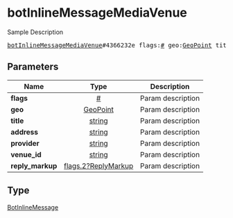 # botInlineMessageMediaVenue

Sample Description

<pre>
<a href="../constructor/botInlineMessageMediaVenue.md">botInlineMessageMediaVenue</a>#4366232e flags:<a href="../type/#.md">#</a> geo:<a href="../type/GeoPoint.md">GeoPoint</a> title:<a href="../type/string.md">string</a> address:<a href="../type/string.md">string</a> provider:<a href="../type/string.md">string</a> venue_id:<a href="../type/string.md">string</a> reply_markup:<a href="../type/flags.2?ReplyMarkup.md">flags.2?ReplyMarkup</a> = <a href="../type/BotInlineMessage.md">BotInlineMessage</a>;
</pre>

## Parameters

| Name | Type | Description |
|------|:----:|-------------|
| **flags** | [#](../type/#.md) | Param description |
| **geo** | [GeoPoint](../type/GeoPoint.md) | Param description |
| **title** | [string](../type/string.md) | Param description |
| **address** | [string](../type/string.md) | Param description |
| **provider** | [string](../type/string.md) | Param description |
| **venue_id** | [string](../type/string.md) | Param description |
| **reply_markup** | [flags.2?ReplyMarkup](../type/flags.2?ReplyMarkup.md) | Param description |

## Type

[BotInlineMessage](../type/BotInlineMessage.md)
